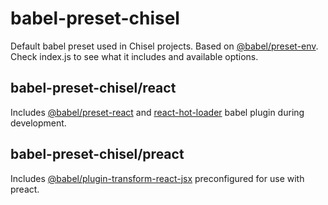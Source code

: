 # babel-preset-chisel

Default babel preset used in Chisel projects. Based on [@babel/preset-env](https://babeljs.io/docs/en/babel-preset-env.html). Check index.js to see what it includes and available options.

## babel-preset-chisel/react

Includes [@babel/preset-react](https://babeljs.io/docs/en/babel-preset-react.html) and [react-hot-loader](https://github.com/gaearon/react-hot-loader) babel plugin during development.

## babel-preset-chisel/preact

Includes [@babel/plugin-transform-react-jsx](https://babeljs.io/docs/en/babel-plugin-transform-react-jsx/) preconfigured for use with preact.
